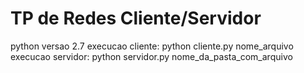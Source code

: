 # TP de Redes Cliente/Servidor
 
 python versao 2.7 
 execucao cliente: python cliente.py nome_arquivo 
 execucao servidor: python servidor.py nome_da_pasta_com_arquivo
